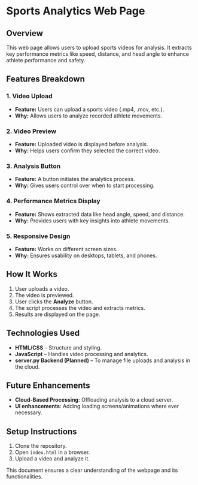 # Sports Analytics Web Page

## Overview
This web page allows users to upload sports videos for analysis. It extracts key performance metrics like speed, distance, and head angle to enhance athlete performance and safety.

## Features Breakdown

### 1. **Video Upload**
   - **Feature:** Users can upload a sports video (.mp4, .mov, etc.).
   - **Why:** Allows users to analyze recorded athlete movements.

### 2. **Video Preview**
   - **Feature:** Uploaded video is displayed before analysis.
   - **Why:** Helps users confirm they selected the correct video.

### 3. **Analysis Button**
   - **Feature:** A button initiates the analytics process.
   - **Why:** Gives users control over when to start processing.

### 4. **Performance Metrics Display**
   - **Feature:** Shows extracted data like head angle, speed, and distance.
   - **Why:** Provides users with key insights into athlete movements.

### 5. **Responsive Design**
   - **Feature:** Works on different screen sizes.
   - **Why:** Ensures usability on desktops, tablets, and phones.

## How It Works
1. User uploads a video.
2. The video is previewed.
3. User clicks the **Analyze** button.
4. The script processes the video and extracts metrics.
5. Results are displayed on the page.

## Technologies Used
- **HTML/CSS** – Structure and styling.
- **JavaScript** – Handles video processing and analytics.
- **server.py Backend (Planned)** – To manage file uploads and analysis in the cloud.

## Future Enhancements
- **Cloud-Based Processing**: Offloading analysis to a cloud server.
- **UI enhancements**: Adding loading screens/animations where ever necessary.

## Setup Instructions
1. Clone the repository.
2. Open `index.html` in a browser.
3. Upload a video and analyze it.

This document ensures a clear understanding of the webpage and its functionalities.
